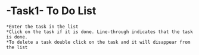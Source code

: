 # -Task1- To Do List
    *Enter the task in the list
    *Click on the task if it is done. Line-through indicates that the task is done.
    *To delete a task double click on the task and it will disappear from the list
        
